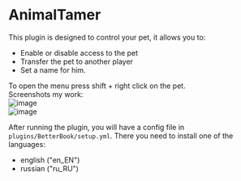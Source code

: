 # AnimalTamer 
This plugin is designed to control your pet, it allows you to:  
* Enable or disable access to the pet
* Transfer the pet to another player
* Set a name for him.    
  
To open the menu press shift + right click on the pet.  
Screenshots my work:  
![image](https://user-images.githubusercontent.com/55106456/119277934-a9e1f580-bc22-11eb-9170-7d44e53775b9.png)  
![image](https://user-images.githubusercontent.com/55106456/119277974-d990fd80-bc22-11eb-9a80-219cce2d50d8.png)   

After running the plugin, you will have a config file in `plugins/BetterBook/setup.yml`. There you need to install one of the languages:  
- english ("en_EN") 
- russian ("ru_RU")
